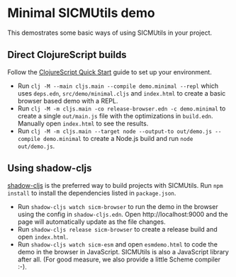 # Minimal SICMUtils demo

This demostrates some basic ways of using SICMUtils in your project.

## Direct ClojureScript builds

Follow the [ClojureScript Quick Start](https://clojurescript.org/guides/quick-start) guide to set up your environment.

* Run `clj -M --main cljs.main --compile demo.minimal --repl` which uses `deps.edn`, `src/demo/minimal.cljs` and `index.html` to create a basic browser based demo with a REPL.
* Run `clj -M -m cljs.main -co release-browser.edn -c demo.minimal` to create a single `out/main.js` file with the optimizations in `build.edn`. Manually open `index.html` to see the results.
* Run `clj -M -m cljs.main --target node --output-to out/demo.js --compile demo.minimal` to create a Node.js build and run `node out/demo.js`.

## Using shadow-cljs

[shadow-cljs](https://github.com/thheller/shadow-cljs) is the preferred way to build projects with SICMUtils. Run `npm install` to install the dependencies listed in `package.json`.

* Run `shadow-cljs watch sicm-browser` to run the demo in the browser using the config in `shadow-cljs.edn`. Open http://localhost:9000 and the page will automatically update as the file changes.
* Run `shadow-cljs release sicm-browser` to create a release build and open `index.html`.
* Run `shadow-cljs watch sicm-esm` and open `esmdemo.html` to code the demo in the browser in JavaScript. SICMUtils is also a JavaScript library after all. (For good measure, we also provide a little Scheme compiler :-).
